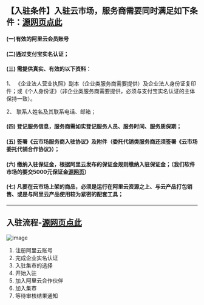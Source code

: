 ## 【入驻条件】入驻云市场，服务商需要同时满足如下条件：[源网页点此](https://help.aliyun.com/document_detail/30496.html?spm=5176.doc51474.6.543.Uk9ccs)

#### (一)有效的阿里云会员账号

#### (二)通过支付宝实名认证；

#### (三)   需提供真实、有效的以下资料：

1、  《企业法人营业执照》副本（企业类服务商需要提供）及企业法人身份证复印件；或《个人身份证》（非企业类服务商需要提供，必须与支付宝实名认证的主体保持一致）。

2、  联系人姓名及其联系电话、邮箱；

#### (四)   登记服务信息，服务商需如实登记服务人员、服务时间、服务质保期；

#### (五)   签署《云市场服务商入驻协议》及附件（委托代销类服务商还须签署《云市场委托代销合作协议》）；

#### (六)   缴纳入驻保证金，根据阿里云发布的保证金规则缴纳入驻保证金；（我们软件市场的要交5000元保证金[源网页](https://help.aliyun.com/document_detail/30495.html?spm=5176.doc30496.6.544.mHtKpe)）

#### (七)   凡要在云市场上架的商品，必须是运行在阿里云资源之上、与云产品打包销售、或是与阿里云产品使用较为紧密的配套工具；

---

## 入驻流程-[源网页点此](https://help.aliyun.com/document_detail/51474.html?spm=5176.doc30495.6.542.5VfVNG)

![image](http://docs-aliyun.cn-hangzhou.oss.aliyun-inc.com/assets/pic/51474/cn_zh/1489713642082/WX20170317-092028.png)
1. 注册阿里云账号
2. 完成企业实名认证
3. 入驻集市的选择
4. 开始入驻
5. 加入阿里云合作伙伴
6. 加入集市
7. 等待审核结果通知
